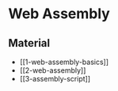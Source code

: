 # Web Assembly

## Material

- [[1-web-assembly-basics]]
- [[2-web-assembly]]
- [[3-assembly-script]]
